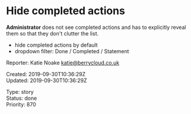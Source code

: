 # Hide completed actions

**Administrator** does not see completed actions and has to explicitly reveal them so that they don't clutter the list.

- hide completed actions by default
- dropdown filter: Done / Completed / Statement

Reporter: Katie Noake <katie@berrycloud.co.uk>  

Created: 2019-09-30T10:36:29Z  
Updated: 2019-09-30T10:36:29Z

Type: story  
Status: done  
Priority: 870
